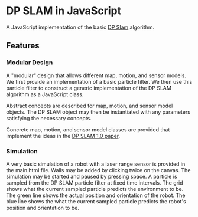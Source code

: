 # DP SLAM in JavaScript
 A JavaScript implementation of the basic
 [DP Slam](https://users.cs.duke.edu/~parr/dpslam/) algorithm.
 
## Features

### Modular Design
 A "modular" design that allows different map, motion, and sensor models. We
 first provide an implementation of a basic particle filter. We then use this
 particle filter to construct a generic implementation of the DP SLAM algorithm
 as a JavaScript class.
 
 Abstract concepts are described for map, motion, and sensor model objects. The
 DP SLAM object may then be instantiated with any parameters satisfying the
 necessary concepts.
 
 Concrete map, motion, and sensor model classes are provided that implement the
 ideas in the
 [DP SLAM 1.0 paper](http://people.ee.duke.edu/~lcarin/Lihan4.21.06a.pdf).
 
### Simulation
 A very basic simulation of a robot with a laser range sensor is provided in
 the main.html file. Walls may be added by clicking twice on the canvas. The
 simulation may be started and paused by pressing space. A particle is sampled
 from the DP SLAM particle filter at fixed time intervals. The grid shows what
 the current sampled particle predicts the environment to be. The green line shows the
 actual position and orientation of the robot. The blue line shows the
 what the current sampled particle predicts the robot's position and orientation
 to be.


